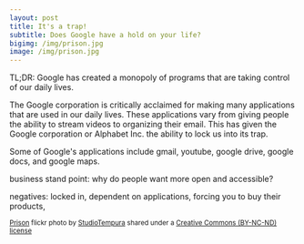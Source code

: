 ```yaml
---
layout: post
title: It's a trap!
subtitle: Does Google have a hold on your life?
bigimg: /img/prison.jpg
image: /img/prison.jpg
---
```

TL;DR: Google has created a monopoly of programs that are taking control of our daily lives.

The Google corporation is critically acclaimed for making many applications that are used in our daily lives. These applications vary from giving people the ability to stream videos to organizing their email. This has given the Google corporation or Alphabet Inc. the ability to lock us into its trap.  



Some of Google's applications include gmail, youtube, google drive, google docs, and google maps.

business stand point: why do people want more open and accessible?   

negatives: locked in, dependent on applications, forcing you to buy their products,


<small><a title="Prison" href="https://flickr.com/photos/zero101/4014410294">Prison</a> flickr photo by <a href="https://flickr.com/people/zero101">StudioTempura</a> shared under a <a href="https://creativecommons.org/licenses/by-nc-nd/2.0/">Creative Commons (BY-NC-ND) license</a> </small>
